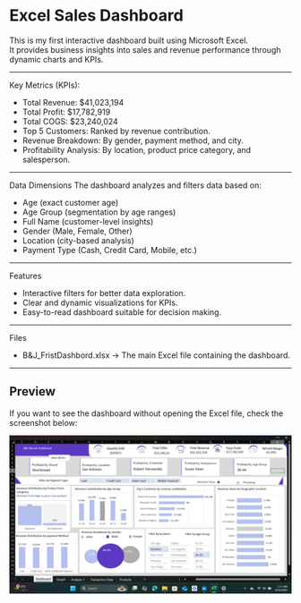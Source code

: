 # Excel Sales Dashboard  

This is my first interactive dashboard built using Microsoft Excel.  
It provides business insights into sales and revenue performance through dynamic charts and KPIs.  

---

 Key Metrics (KPIs):
- Total Revenue: $41,023,194  
- Total Profit: $17,782,919  
- Total COGS: $23,240,024  
- Top 5 Customers: Ranked by revenue contribution.  
- Revenue Breakdown: By gender, payment method, and city.  
- Profitability Analysis: By location, product price category, and salesperson.  

---

 Data Dimensions
The dashboard analyzes and filters data based on:  
- Age (exact customer age)  
- Age Group (segmentation by age ranges)  
- Full Name (customer-level insights)  
- Gender (Male, Female, Other)  
- Location (city-based analysis)  
- Payment Type (Cash, Credit Card, Mobile, etc.)  

---

 Features
- Interactive filters for better data exploration.  
- Clear and dynamic visualizations for KPIs.  
- Easy-to-read dashboard suitable for decision making.  

---

  Files
- B&J_FristDashbord.xlsx → The main Excel file containing the dashboard.  

---

## Preview
If you want to see the dashboard without opening the Excel file, check the screenshot below:  

![Dashboard Screenshot](screenshot.png)